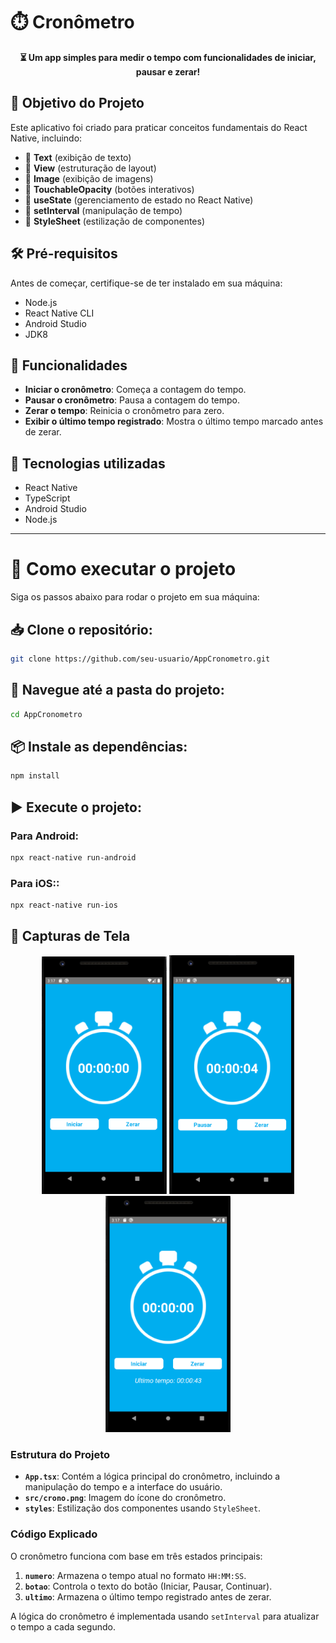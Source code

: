 # ⏱️ Cronômetro

<div align="center">
  <strong>⏳ Um app simples para medir o tempo com funcionalidades de iniciar, pausar e zerar!</strong>
</div>

## 🎯 Objetivo do Projeto

Este aplicativo foi criado para praticar conceitos fundamentais do React Native, incluindo:

- 📌 **Text** (exibição de texto)
- 📌 **View** (estruturação de layout)
- 📌 **Image** (exibição de imagens)
- 📌 **TouchableOpacity** (botões interativos)
- 📌 **useState** (gerenciamento de estado no React Native)
- 📌 **setInterval** (manipulação de tempo)
- 📌 **StyleSheet** (estilização de componentes)

## 🛠️ Pré-requisitos

Antes de começar, certifique-se de ter instalado em sua máquina:

- Node.js
- React Native CLI
- Android Studio
- JDK8

## 📌 Funcionalidades

- **Iniciar o cronômetro**: Começa a contagem do tempo.
- **Pausar o cronômetro**: Pausa a contagem do tempo.
- **Zerar o tempo**: Reinicia o cronômetro para zero.
- **Exibir o último tempo registrado**: Mostra o último tempo marcado antes de zerar.

## 🎨 Tecnologias utilizadas

- React Native
- TypeScript
- Android Studio
- Node.js

---

# 🚀 Como executar o projeto

Siga os passos abaixo para rodar o projeto em sua máquina:

## 📥 Clone o repositório:
```bash
git clone https://github.com/seu-usuario/AppCronometro.git 
````

## 📂 Navegue até a pasta do projeto:
```bash
cd AppCronometro
````

## 📦 Instale as dependências:
```bash
npm install 
````

## ▶️ Execute o projeto:

### Para Android:
```bash
npx react-native run-android
```

### Para iOS::
```bash
npx react-native run-ios
```
## 📸 Capturas de Tela
<div align="center">
  <img src="screenshot/screenshot1.png" alt="Tela inicial do cronômetro" width="200"/>
  <img src="screenshot/screenshot2.png" alt="Cronômetro em execução" width="200"/>
  <img src="screenshot/screenshot3.png" alt="Último tempo registrado" width="200"/>
</div>

### Estrutura do Projeto

- **`App.tsx`**: Contém a lógica principal do cronômetro, incluindo a manipulação do tempo e a interface do usuário.
- **`src/crono.png`**: Imagem do ícone do cronômetro.
- **`styles`**: Estilização dos componentes usando `StyleSheet`.

### Código Explicado

O cronômetro funciona com base em três estados principais:

1. **`numero`**: Armazena o tempo atual no formato `HH:MM:SS`.
2. **`botao`**: Controla o texto do botão (Iniciar, Pausar, Continuar).
3. **`ultimo`**: Armazena o último tempo registrado antes de zerar.

A lógica do cronômetro é implementada usando `setInterval` para atualizar o tempo a cada segundo.

